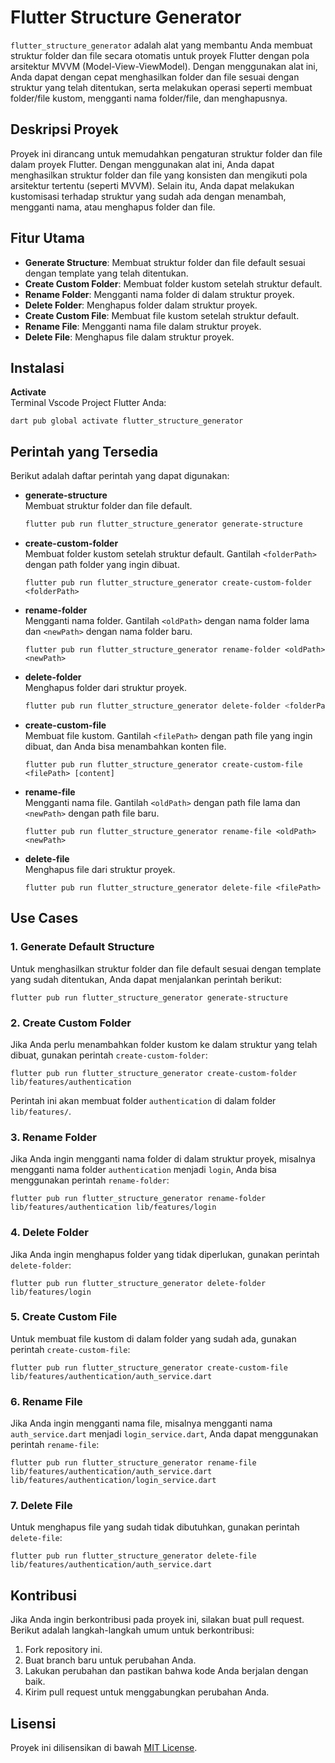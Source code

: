 # Flutter Structure Generator

`flutter_structure_generator` adalah alat yang membantu Anda membuat struktur folder dan file secara otomatis untuk proyek Flutter dengan pola arsitektur MVVM (Model-View-ViewModel). Dengan menggunakan alat ini, Anda dapat dengan cepat menghasilkan folder dan file sesuai dengan struktur yang telah ditentukan, serta melakukan operasi seperti membuat folder/file kustom, mengganti nama folder/file, dan menghapusnya.

## Deskripsi Proyek

Proyek ini dirancang untuk memudahkan pengaturan struktur folder dan file dalam proyek Flutter. Dengan menggunakan alat ini, Anda dapat menghasilkan struktur folder dan file yang konsisten dan mengikuti pola arsitektur tertentu (seperti MVVM). Selain itu, Anda dapat melakukan kustomisasi terhadap struktur yang sudah ada dengan menambah, mengganti nama, atau menghapus folder dan file.

## Fitur Utama

- **Generate Structure**: Membuat struktur folder dan file default sesuai dengan template yang telah ditentukan.
- **Create Custom Folder**: Membuat folder kustom setelah struktur default.
- **Rename Folder**: Mengganti nama folder di dalam struktur proyek.
- **Delete Folder**: Menghapus folder dalam struktur proyek.
- **Create Custom File**: Membuat file kustom setelah struktur default.
- **Rename File**: Mengganti nama file dalam struktur proyek.
- **Delete File**: Menghapus file dalam struktur proyek.

## Instalasi

  **Activate**  
   Terminal Vscode Project Flutter Anda:
   ```
   dart pub global activate flutter_structure_generator
   ```

## Perintah yang Tersedia

Berikut adalah daftar perintah yang dapat digunakan:

- **generate-structure**  
  Membuat struktur folder dan file default.
  ```bash
  flutter pub run flutter_structure_generator generate-structure
  ```

- **create-custom-folder**  
  Membuat folder kustom setelah struktur default. Gantilah `<folderPath>` dengan path folder yang ingin dibuat.
  ```
  flutter pub run flutter_structure_generator create-custom-folder <folderPath>
  ```

- **rename-folder**  
  Mengganti nama folder. Gantilah `<oldPath>` dengan nama folder lama dan `<newPath>` dengan nama folder baru.
  ```
  flutter pub run flutter_structure_generator rename-folder <oldPath> <newPath>
  ```

- **delete-folder**  
  Menghapus folder dari struktur proyek.
  ```bash
  flutter pub run flutter_structure_generator delete-folder <folderPath>
  ```

- **create-custom-file**  
  Membuat file kustom. Gantilah `<filePath>` dengan path file yang ingin dibuat, dan Anda bisa menambahkan konten file.
  ```
  flutter pub run flutter_structure_generator create-custom-file <filePath> [content]
  ```

- **rename-file**  
  Mengganti nama file. Gantilah `<oldPath>` dengan path file lama dan `<newPath>` dengan path file baru.
  ```
  flutter pub run flutter_structure_generator rename-file <oldPath> <newPath>
  ```

- **delete-file**  
  Menghapus file dari struktur proyek.
  ```
  flutter pub run flutter_structure_generator delete-file <filePath>
  ```

## Use Cases

### 1. Generate Default Structure
Untuk menghasilkan struktur folder dan file default sesuai dengan template yang sudah ditentukan, Anda dapat menjalankan perintah berikut:
```
flutter pub run flutter_structure_generator generate-structure
```

### 2. Create Custom Folder
Jika Anda perlu menambahkan folder kustom ke dalam struktur yang telah dibuat, gunakan perintah `create-custom-folder`:
```
flutter pub run flutter_structure_generator create-custom-folder lib/features/authentication
```
Perintah ini akan membuat folder `authentication` di dalam folder `lib/features/`.

### 3. Rename Folder
Jika Anda ingin mengganti nama folder di dalam struktur proyek, misalnya mengganti nama folder `authentication` menjadi `login`, Anda bisa menggunakan perintah `rename-folder`:
```
flutter pub run flutter_structure_generator rename-folder lib/features/authentication lib/features/login
```

### 4. Delete Folder
Jika Anda ingin menghapus folder yang tidak diperlukan, gunakan perintah `delete-folder`:
```
flutter pub run flutter_structure_generator delete-folder lib/features/login
```

### 5. Create Custom File
Untuk membuat file kustom di dalam folder yang sudah ada, gunakan perintah `create-custom-file`:
```
flutter pub run flutter_structure_generator create-custom-file lib/features/authentication/auth_service.dart
```

### 6. Rename File
Jika Anda ingin mengganti nama file, misalnya mengganti nama `auth_service.dart` menjadi `login_service.dart`, Anda dapat menggunakan perintah `rename-file`:
```
flutter pub run flutter_structure_generator rename-file lib/features/authentication/auth_service.dart lib/features/authentication/login_service.dart
```

### 7. Delete File
Untuk menghapus file yang sudah tidak dibutuhkan, gunakan perintah `delete-file`:
```
flutter pub run flutter_structure_generator delete-file lib/features/authentication/auth_service.dart
```

## Kontribusi

Jika Anda ingin berkontribusi pada proyek ini, silakan buat pull request. Berikut adalah langkah-langkah umum untuk berkontribusi:

1. Fork repository ini.
2. Buat branch baru untuk perubahan Anda.
3. Lakukan perubahan dan pastikan bahwa kode Anda berjalan dengan baik.
4. Kirim pull request untuk menggabungkan perubahan Anda.

## Lisensi

Proyek ini dilisensikan di bawah [MIT License](LICENSE).

